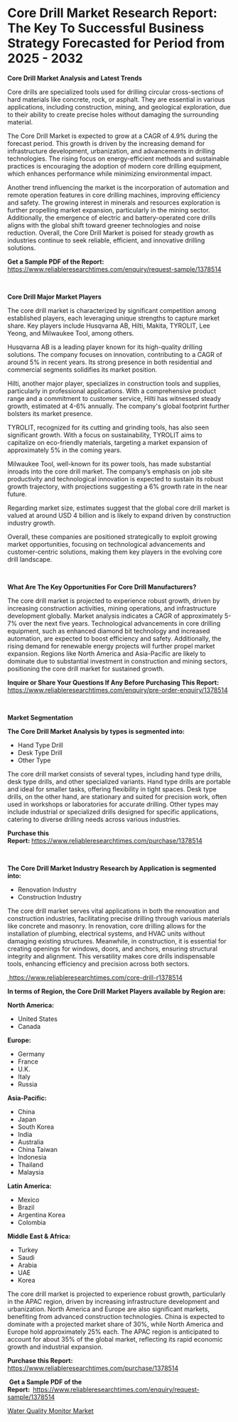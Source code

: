 <p><h1>Core Drill Market Research Report: The Key To Successful Business Strategy Forecasted for Period from 2025 - 2032</h1></p><p><strong>Core Drill Market Analysis and Latest Trends</strong></p>
<p><p>Core drills are specialized tools used for drilling circular cross-sections of hard materials like concrete, rock, or asphalt. They are essential in various applications, including construction, mining, and geological exploration, due to their ability to create precise holes without damaging the surrounding material.</p><p>The Core Drill Market is expected to grow at a CAGR of 4.9% during the forecast period. This growth is driven by the increasing demand for infrastructure development, urbanization, and advancements in drilling technologies. The rising focus on energy-efficient methods and sustainable practices is encouraging the adoption of modern core drilling equipment, which enhances performance while minimizing environmental impact.</p><p>Another trend influencing the market is the incorporation of automation and remote operation features in core drilling machines, improving efficiency and safety. The growing interest in minerals and resources exploration is further propelling market expansion, particularly in the mining sector. Additionally, the emergence of electric and battery-operated core drills aligns with the global shift toward greener technologies and noise reduction. Overall, the Core Drill Market is poised for steady growth as industries continue to seek reliable, efficient, and innovative drilling solutions.</p></p>
<p><strong>Get a Sample PDF of the Report:&nbsp;</strong> <a href="https://www.reliableresearchtimes.com/enquiry/request-sample/1378514?utm_campaign=3565&utm_medium=2&utm_source=Github&utm_content=ia&utm_term=08042025&utm_id=core-drill">https://www.reliableresearchtimes.com/enquiry/request-sample/1378514</a></p>
<p>&nbsp;</p>
<p><strong>Core Drill Major Market Players</strong></p>
<p><p>The core drill market is characterized by significant competition among established players, each leveraging unique strengths to capture market share. Key players include Husqvarna AB, Hilti, Makita, TYROLIT, Lee Yeong, and Milwaukee Tool, among others. </p><p>Husqvarna AB is a leading player known for its high-quality drilling solutions. The company focuses on innovation, contributing to a CAGR of around 5% in recent years. Its strong presence in both residential and commercial segments solidifies its market position.</p><p>Hilti, another major player, specializes in construction tools and supplies, particularly in professional applications. With a comprehensive product range and a commitment to customer service, Hilti has witnessed steady growth, estimated at 4-6% annually. The company's global footprint further bolsters its market presence.</p><p>TYROLIT, recognized for its cutting and grinding tools, has also seen significant growth. With a focus on sustainability, TYROLIT aims to capitalize on eco-friendly materials, targeting a market expansion of approximately 5% in the coming years.</p><p>Milwaukee Tool, well-known for its power tools, has made substantial inroads into the core drill market. The company’s emphasis on job site productivity and technological innovation is expected to sustain its robust growth trajectory, with projections suggesting a 6% growth rate in the near future.</p><p>Regarding market size, estimates suggest that the global core drill market is valued at around USD 4 billion and is likely to expand driven by construction industry growth. </p><p>Overall, these companies are positioned strategically to exploit growing market opportunities, focusing on technological advancements and customer-centric solutions, making them key players in the evolving core drill landscape.</p></p>
<p>&nbsp;</p>
<p><strong>What Are The Key Opportunities For Core Drill Manufacturers?</strong></p>
<p><p>The core drill market is projected to experience robust growth, driven by increasing construction activities, mining operations, and infrastructure development globally. Market analysis indicates a CAGR of approximately 5-7% over the next five years. Technological advancements in core drilling equipment, such as enhanced diamond bit technology and increased automation, are expected to boost efficiency and safety. Additionally, the rising demand for renewable energy projects will further propel market expansion. Regions like North America and Asia-Pacific are likely to dominate due to substantial investment in construction and mining sectors, positioning the core drill market for sustained growth.</p></p>
<p><strong>Inquire or Share Your Questions If Any Before Purchasing This Report:</strong> <a href="https://www.reliableresearchtimes.com/enquiry/pre-order-enquiry/1378514?utm_campaign=3565&utm_medium=2&utm_source=Github&utm_content=ia&utm_term=08042025&utm_id=core-drill">https://www.reliableresearchtimes.com/enquiry/pre-order-enquiry/1378514</a></p>
<p>&nbsp;</p>
<p><strong>Market Segmentation</strong></p>
<p><strong>The Core Drill Market Analysis by types is segmented into:</strong></p>
<p><ul><li>Hand Type Drill</li><li>Desk Type Drill</li><li>Other Type</li></ul></p>
<p><p>The core drill market consists of several types, including hand type drills, desk type drills, and other specialized variants. Hand type drills are portable and ideal for smaller tasks, offering flexibility in tight spaces. Desk type drills, on the other hand, are stationary and suited for precision work, often used in workshops or laboratories for accurate drilling. Other types may include industrial or specialized drills designed for specific applications, catering to diverse drilling needs across various industries.</p></p>
<p><strong>Purchase this Report:&nbsp;</strong><a href="https://www.reliableresearchtimes.com/purchase/1378514?utm_campaign=3565&utm_medium=2&utm_source=Github&utm_content=ia&utm_term=08042025&utm_id=core-drill">https://www.reliableresearchtimes.com/purchase/1378514</a></p>
<p>&nbsp;</p>
<p><strong>The Core Drill Market Industry Research by Application is segmented into:</strong></p>
<p><ul><li>Renovation Industry</li><li>Construction Industry</li></ul></p>
<p><p>The core drill market serves vital applications in both the renovation and construction industries, facilitating precise drilling through various materials like concrete and masonry. In renovation, core drilling allows for the installation of plumbing, electrical systems, and HVAC units without damaging existing structures. Meanwhile, in construction, it is essential for creating openings for windows, doors, and anchors, ensuring structural integrity and alignment. This versatility makes core drills indispensable tools, enhancing efficiency and precision across both sectors.</p></p>
<p><a href="https://www.reliableresearchtimes.com/core-drill-r1378514?utm_campaign=3565&utm_medium=2&utm_source=Github&utm_content=ia&utm_term=08042025&utm_id=core-drill">&nbsp;https://www.reliableresearchtimes.com/core-drill-r1378514</a></p>
<p><strong>In terms of Region, the Core Drill Market Players available by Region are:</strong></p>
<p>
    <p> <strong> North America: </strong>
        <ul>
            <li>United States</li>
            <li>Canada</li>
        </ul>
        </p> 
    <p> <strong> Europe: </strong>
        <ul>
            <li>Germany</li>
            <li>France</li>
            <li>U.K.</li>
            <li>Italy</li>
            <li>Russia</li>
        </ul>
        </p> 
    <p> <strong> Asia-Pacific: </strong>
        <ul>
            <li>China</li>
            <li>Japan</li>
            <li>South Korea</li>
            <li>India</li>
            <li>Australia</li>
            <li>China Taiwan</li>
            <li>Indonesia</li>
            <li>Thailand</li>
            <li>Malaysia</li>
        </ul>
        </p> 
    <p> <strong> Latin America: </strong>
        <ul>
            <li>Mexico</li>
            <li>Brazil</li>
            <li>Argentina Korea</li>
            <li>Colombia</li>
        </ul>
        </p> 
    <p> <strong> Middle East & Africa: </strong>
        <ul>
            <li>Turkey</li>
            <li>Saudi</li>
            <li>Arabia</li>
            <li>UAE</li>
            <li>Korea</li>
        </ul>
    </p>
    </p>
<p><p>The core drill market is projected to experience robust growth, particularly in the APAC region, driven by increasing infrastructure development and urbanization. North America and Europe are also significant markets, benefiting from advanced construction technologies. China is expected to dominate with a projected market share of 30%, while North America and Europe hold approximately 25% each. The APAC region is anticipated to account for about 35% of the global market, reflecting its rapid economic growth and industrial expansion.</p></p>
<p><strong>Purchase this Report: </strong><a href="https://www.reliableresearchtimes.com/purchase/1378514?utm_campaign=3565&utm_medium=2&utm_source=Github&utm_content=ia&utm_term=08042025&utm_id=core-drill">https://www.reliableresearchtimes.com/purchase/1378514</a></p>
<p>&nbsp;<strong>Get a Sample PDF of the Report:&nbsp;&nbsp;</strong><a href="https://www.reliableresearchtimes.com/enquiry/request-sample/1378514?utm_campaign=3565&utm_medium=2&utm_source=Github&utm_content=ia&utm_term=08042025&utm_id=core-drill">https://www.reliableresearchtimes.com/enquiry/request-sample/1378514</a></p>
<p><strong></strong></p>
<p><p><a href="https://github.com/bufkamaiahi7/Market-Research-Report-List-1/blob/main/water-quality-monitor-market.md?utm_campaign=3565&utm_medium=2&utm_source=Github&utm_content=ia&utm_term=08042025&utm_id=core-drill">Water Quality Monitor Market</a></p></p>